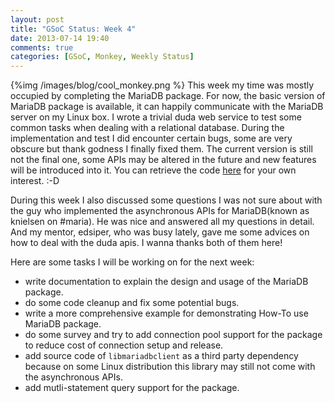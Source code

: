 ```yaml
---
layout: post
title: "GSoC Status: Week 4"
date: 2013-07-14 19:40
comments: true
categories: [GSoC, Monkey, Weekly Status]
---
```

{%img /images/blog/cool_monkey.png %}
This week my time was mostly occupied by completing the MariaDB package. For now,
the basic version of MariaDB package is available, it can happily communicate
with the MariaDB server on my Linux box. I wrote a trivial duda web service to
test some common tasks when dealing with a relational database. During the
implementation and test I did encounter certain bugs, some are very obscure but
thank godness I finally fixed them. The current version is still not the final one,
some APIs may be altered in the future and new features will be introduced into
it. You can retrieve the code [here](https://github.com/swpd/duda_mariadb) for
your own interest. :-D

During this week I also discussed some questions I was not sure about with the
guy who implemented the asynchronous APIs for MariaDB(known as knielsen on #maria).
He was nice and answered all my questions in detail. And my mentor, edsiper, who
was busy lately, gave me some advices on how to deal with the duda apis. I wanna
thanks both of them here!

Here are some tasks I will be working on for the next week:

* write documentation to explain the design and usage of the MariaDB package.
* do some code cleanup and fix some potential bugs.
* write a more comprehensive example for demonstrating How-To use MariaDB package.
* do some survey and try to add connection pool support for the package to reduce
cost of connection setup and release.
* add source code of `libmariadbclient` as a third party dependency because on some 
Linux distribution this library may still not come with the asynchronous APIs.
* add mutli-statement query support for the package.
<!-- more -->
